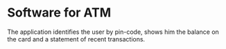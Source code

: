 # Software for ATM
The application identifies the user by pin-code, shows him the balance on the card and a statement of recent transactions.

